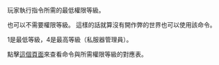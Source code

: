 玩家執行指令所需的最低權限等級。

也可以不需要權限等級。
這樣的話就算沒有開作弊的世界也可以使用該命令。

1是最低等級，4是最高等級（私服器管理員）。

點擊[這個頁面](https://mcreator.net/wiki/command-permission-levels)來查看命令與所需權限等級的對應表。

